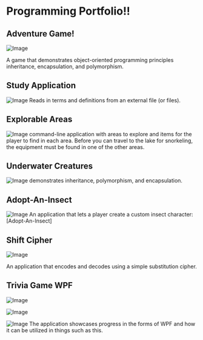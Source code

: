 # Programming Portfolio!!

## Adventure Game!
![Image](https://snipboard.io/UBf4Oj.jpg)

A game that demonstrates object-oriented programming principles inheritance, encapsulation, and polymorphism.

## Study Application
![Image](https://snipboard.io/wG3Joq.jpg) Reads in terms and definitions from an external file (or files).

## Explorable Areas
![Image](https://snipboard.io/ZVENQh.jpg)
 command-line application with areas to explore and items for the player to find in each area. Before you can travel to the lake for snorkeling, the equipment must be found in one of the other areas.
 
## Underwater Creatures
![Image](https://snipboard.io/OJaFUx.jpg)
 demonstrates inheritance, polymorphism, and encapsulation.
 
## Adopt-An-Insect
![Image](https://snipboard.io/3DgERO.jpg)
An application that lets a player create a custom insect character: [Adopt-An-Insect]

## Shift Cipher

![Image](https://snipboard.io/srnuAx.jpg)

An application that encodes and decodes using a simple substitution cipher.

## Trivia Game WPF

![Image](https://snipboard.io/7gm5vA.jpg)

![Image](https://snipboard.io/e1OnDy.jpg)

![Image](https://snipboard.io/Y64S3W.jpg)
The application showcases progress in the forms of WPF and how it can be utilized in things such as this.
